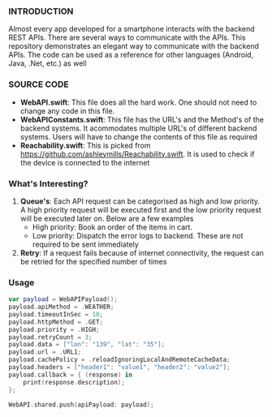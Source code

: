 ### INTRODUCTION
Almost every app developed for a smartphone interacts with the backend REST APIs. There are several ways to communicate with the APIs. This repository demonstrates an elegant way to communicate with the backend APIs. The code can be used as a reference for other languages (Android, Java, .Net, etc.) as well

### SOURCE CODE

 - **WebAPI.swift**: This file does all the hard work. One should not need to change any code in this file.
 - **WebAPIConstants.swift**: This file has the URL's and the Method's of the backend systems. It acommodates multiple URL's of different backend systems. Users will have to change the contents of this file as required
 - **Reachability.swift**: This is picked from https://github.com/ashleymills/Reachability.swift. It is used to check if the device is connected to the internet

### What's Interesting?
1. **Queue's**: Each API request can be categorised as high and low priority. A high priority request will be executed first and the low priority request will be executed later on. Below are a few examples
	- High priority: Book an order of the items in cart.
	- Low priority: Dispatch the error logs to backend. These are not required to be sent immediately
2. **Retry**: If a request fails because of internet connectivity, the request can be retried for the specified number of times

### Usage
```swift
var payload = WebAPIPayload();
payload.apiMethod = .WEATHER;
payload.timeoutInSec = 10;
payload.httpMethod = .GET;
payload.priority = .HIGH;
payload.retryCount = 3;
payload.data = ["lon": "139", "lat": "35"];
payload.url = .URL1;
payload.cachePolicy = .reloadIgnoringLocalAndRemoteCacheData;
payload.headers = ["header1": "value1", "header2": "value2"];
payload.callback = { (response) in
    print(response.description);
};

WebAPI.shared.push(apiPayload: payload);
```
